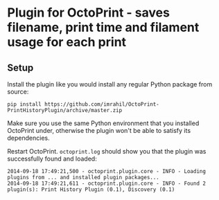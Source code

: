 # Plugin for OctoPrint - saves filename, print time and filament usage for each print

## Setup

Install the plugin like you would install any regular Python package from source:

    pip install https://github.com/imrahil/OctoPrint-PrintHistoryPlugin/archive/master.zip
    
Make sure you use the same Python environment that you installed OctoPrint under, otherwise the plugin
won't be able to satisfy its dependencies.

Restart OctoPrint. `octoprint.log` should show you that the plugin was successfully found and loaded:

    2014-09-18 17:49:21,500 - octoprint.plugin.core - INFO - Loading plugins from ... and installed plugin packages...
    2014-09-18 17:49:21,611 - octoprint.plugin.core - INFO - Found 2 plugin(s): Print History Plugin (0.1), Discovery (0.1)